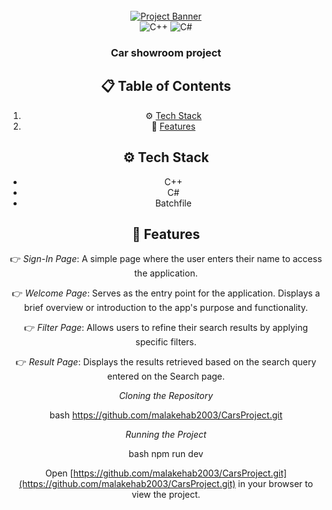 <div align="center">
  <br />
    <a href="" target="_blank">
      <img src="" alt="Project Banner">
    </a>
  <br />
  
  <div>
    <img src="https://img.shields.io/badge/c++-%2300599C.svg?style=for-the-badge&logo=c%2B%2B&logoColor=white" alt="C++" />
    <img src="https://img.shields.io/badge/c%23-%23239120.svg?style=for-the-badge&logo=csharp&logoColor=white" alt="C#" />
  </div>

  <h3 align="center">Car showroom project</h3>

## 📋 <a name="table">Table of Contents</a>

1. ⚙ [Tech Stack](#tech-stack)
2. 🔋 [Features](#features)

## <a name="tech-stack">⚙ Tech Stack</a>

- C++
- C#
- Batchfile

## <a name="features">🔋 Features</a>

👉 *Sign-In Page*: A simple page where the user enters their name to access the application.

👉 *Welcome Page*:  Serves as the entry point for the application. Displays a brief overview or introduction to the app's purpose and functionality.

👉 *Filter Page*: Allows users to refine their search results by applying specific filters.

👉 *Result Page*: Displays the results retrieved based on the search query entered on the Search page.


*Cloning the Repository*

bash
https://github.com/malakehab2003/CarsProject.git


*Running the Project*

bash
npm run dev


Open [https://github.com/malakehab2003/CarsProject.git](https://github.com/malakehab2003/CarsProject.git) in your browser to view the project.
